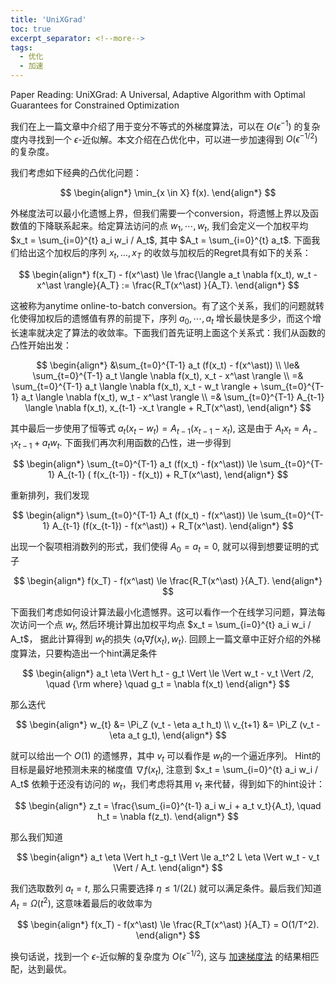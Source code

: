 ```yaml
---
title: 'UniXGrad'
toc: true
excerpt_separator: <!--more-->
tags:
  - 优化
  - 加速
---
```



Paper Reading: UniXGrad: A Universal, Adaptive Algorithm with Optimal Guarantees for Constrained Optimization


<!--more-->

我们在上一篇文章中介绍了用于变分不等式的外梯度算法，可以在 $O(\epsilon^{-1})$ 的复杂度内寻找到一个 $\epsilon$-近似解。本文介绍在凸优化中，可以进一步加速得到 $O(\epsilon^{-1/2})$ 的复杂度。

我们考虑如下经典的凸优化问题：

$$
\begin{align*}
\min_{x \in X} f(x).
\end{align*}
$$

外梯度法可以最小化遗憾上界，但我们需要一个conversion，将遗憾上界以及函数值的下降联系起来。给定算法访问的点 $w_1,\cdots, w_t$, 我们会定义一个加权平均 $x_t = \sum_{i=0}^{t} a_i w_i / A_t$, 其中 $A_t = \sum_{i=0}^{t} a_t$.  下面我们给出这个加权后的序列 $x_t,\dots,x_T$ 的收敛与加权后的Regret具有如下的关系：

$$
\begin{align*}
f(x_T) - f(x^\ast) \le \frac{\langle a_t \nabla f(x_t), w_t - x^\ast \rangle}{A_T} := \frac{R_T(x^\ast)  }{A_T}.
\end{align*}
$$

这被称为anytime online-to-batch conversion。有了这个关系，我们的问题就转化使得加权后的遗憾值有界的前提下，序列 $a_0,\cdots,a_t$ 增长最快是多少，而这个增长速率就决定了算法的收敛率。下面我们首先证明上面这个关系式：我们从函数的凸性开始出发：

$$
\begin{align*}
&\sum_{t=0}^{T-1} a_t (f(x_t) - f(x^\ast)) \\
\le& \sum_{t=0}^{T-1} a_t \langle \nabla f(x_t), x_t - x^\ast \rangle \\
=& \sum_{t=0}^{T-1} a_t \langle \nabla f(x_t), x_t - w_t \rangle + \sum_{t=0}^{T-1} a_t \langle  \nabla f(x_t), w_t - x^\ast \rangle \\
=&  \sum_{t=0}^{T-1} A_{t-1} \langle \nabla f(x_t), x_{t-1} -x_t \rangle + R_T(x^\ast),
\end{align*}
$$

其中最后一步使用了恒等式 $a_t (x_t- w_t)=A_{t-1}(x_{t-1} -x_t)$, 这是由于 $A_t x_t= A_{t-1} x_{t-1} + a_t w_t$. 下面我们再次利用函数的凸性，进一步得到

$$
\begin{align*}
\sum_{t=0}^{T-1} a_t (f(x_t) - f(x^\ast)) \le \sum_{t=0}^{T-1} A_{t-1} ( f(x_{t-1}) - f(x_t)) + R_T(x^\ast),
\end{align*}
$$

重新排列，我们发现

$$
\begin{align*}
\sum_{t=0}^{T-1} A_t (f(x_t) - f(x^\ast)) \le  \sum_{t=0}^{T-1} A_{t-1} (f(x_{t-1}) - f(x^\ast)) + R_T(x^\ast).
\end{align*}
$$

出现一个裂项相消数列的形式，我们使得 $A_0 = a_t = 0$, 就可以得到想要证明的式子

$$
\begin{align*}
f(x_T) - f(x^\ast) \le \frac{R_T(x^\ast)  }{A_T}.
\end{align*}
$$


下面我们考虑如何设计算法最小化遗憾界。这可以看作一个在线学习问题，算法每次访问一个点 $w_t$, 然后环境计算出加权平均点 $x_t = \sum_{i=0}^{t} a_i w_i / A_t$， 据此计算得到 $w_t$的损失 $\langle a_t \nabla f(x_t), w_t \rangle$. 回顾上一篇文章中正好介绍的外梯度算法，只要构造出一个hint满足条件

$$
\begin{align*}
a_t \eta \Vert h_t - g_t \Vert \le \Vert w_t - v_t \Vert /2, \quad {\rm where} \quad g_t = \nabla f(x_t)
\end{align*}
$$

那么迭代


$$
\begin{align*}
w_{t} &= \Pi_Z (v_t - \eta a_t h_t) \\
v_{t+1} &= \Pi_Z (v_t - \eta a_t g_t),
\end{align*}
$$

就可以给出一个 $O(1)$ 的遗憾界，其中 $v_t$ 可以看作是 $w_t$的一个逼近序列。 Hint的目标是最好地预测未来的梯度值 $\nabla f(x_t)$, 注意到 $x_t = \sum_{i=0}^{t} a_i w_i / A_t$ 依赖于还没有访问的 $w_t$，我们考虑将其用 $v_t$ 来代替，得到如下的hint设计：

$$
\begin{align*}
z_t =  \frac{\sum_{i=0}^{t-1} a_i w_i + a_t v_t}{A_t}, \quad h_t = \nabla f(z_t).
\end{align*}
$$

那么我们知道

$$
\begin{align*}
a_t \eta \Vert h_t  -g_t \Vert \le a_t^2 L \eta \Vert w_t - v_t \Vert / A_t.
\end{align*}
$$

我们选取数列 $a_t = t$, 那么只需要选择 $\eta \le 1/(2L)$ 就可以满足条件。最后我们知道 $A_t = \Omega(t^2)$, 这意味着最后的收敛率为

$$
\begin{align*}
f(x_T) - f(x^\ast) \le \frac{R_T(x^\ast)  }{A_T} = O(1/T^2).
\end{align*}
$$

换句话说，找到一个 $\epsilon$-近似解的复杂度为 $O(\epsilon^{-1/2})$, 这与 [加速梯度法](https://truenobility303.github.io/Nesterov-Acceleration/) 的结果相匹配，达到最优。
